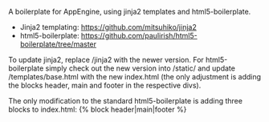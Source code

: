 A boilerplate for AppEngine, using jinja2 templates and html5-boilerplate.

* Jinja2 templating: https://github.com/mitsuhiko/jinja2
* html5-boilerplate: https://github.com/paulirish/html5-boilerplate/tree/master

To update jinja2, replace /jinja2 with the newer version. For html5-boilerplate
simply check out the new version into /static/ and update /templates/base.html 
with the new index.html (the only adjustment is adding the blocks header, main
and footer in the respective divs).

The only modification to the standard html5-boilerplate is adding three blocks 
to index.html: {% block header|main|footer %}
